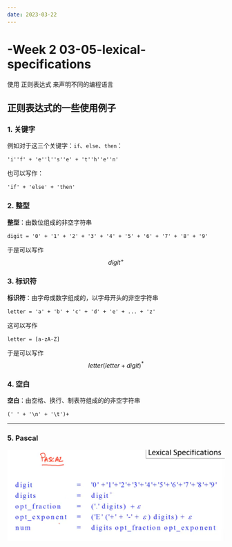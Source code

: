 ```yaml
---
date: 2023-03-22
---
```


# -Week 2 03-05-lexical-specifications

使用 正则表达式 来声明不同的编程语言

## 正则表达式的一些使用例子

### 1. 关键字

例如对于这三个关键字：`if`、`else`、`then`：

```
'i''f' + 'e''l''s''e' + 't''h''e''n'
```

也可以写作：

```
'if' + 'else' + 'then'
```

### 2. 整型

**整型**：由数位组成的非空字符串

```
digit = '0' + '1' + '2' + '3' + '4' + '5' + '6' + '7' + '8' + '9'
```

于是可以写作
$$
digit^+
$$

### 3. 标识符

**标识符**：由字母或数字组成的，以字母开头的非空字符串

```
letter = 'a' + 'b' + 'c' + 'd' + 'e' + ... + 'z'
```

这可以写作

```
letter = [a-zA-Z]
```

于是可以写作
$$
letter(letter + digit)^*
$$

### 4. 空白

**空白**：由空格、换行、制表符组成的的非空字符串

```
(' ' + '\n' + '\t')+
```

---

### 5. Pascal

<img src="Week 2 03-05-lexical-specifications.assets/image-20230322181401120.png" alt="image-20230322181401120" style="zoom:67%;" />